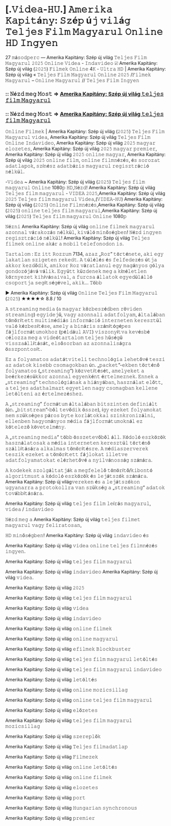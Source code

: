# [.𝚅𝚒𝚍𝚎𝚊-𝙷𝚄.] 𝙰𝚖𝚎𝚛𝚒𝚔𝚊 𝙺𝚊𝚙𝚒𝚝á𝚗𝚢: 𝚂𝚣é𝚙 ú𝚓 𝚟𝚒𝚕á𝚐 𝚃𝚎𝚕𝚓𝚎𝚜 𝙵𝚒𝚕𝚖 𝙼𝚊𝚐𝚢𝚊𝚛𝚞𝚕 𝙾𝚗𝚕𝚒𝚗𝚎 𝙷𝙳 𝙸𝚗𝚐𝚢𝚎𝚗

27 𝚖á𝚜𝚘𝚍𝚙𝚎𝚛𝚌 — Amerika Kapitány: Szép új világ 𝚃𝚎𝚕𝚓𝚎𝚜 𝙵𝚒𝚕𝚖 𝙼𝚊𝚐𝚢𝚊𝚛𝚞𝚕 𝟸𝟶𝟸𝟻 𝙾𝚗𝚕𝚒𝚗𝚎 𝚅𝚒𝚍𝚎𝚊 - 𝙸𝚗𝚍𝚊𝚟𝚒𝚍𝚎𝚘 ☑ Amerika Kapitány: Szép új világ (𝟸𝟶𝟸𝟻) 𝙵𝚒𝚕𝚖𝚎𝚔 𝙾𝚗𝚕𝚒𝚗𝚎 4𝙺 - 𝚄𝚕𝚝𝚛𝚊 𝙷𝙳 | Amerika Kapitány: Szép új világ « 𝚃𝚎𝚕𝚓𝚎𝚜 𝙵𝚒𝚕𝚖 𝙼𝚊𝚐𝚢𝚊𝚛𝚞𝚕 𝙾𝚗𝚕𝚒𝚗𝚎 𝟸𝟶𝟸𝟻 /𝙵𝚒𝚕𝚖𝚎𝚔 𝙼𝚊𝚐𝚢𝚊𝚛𝚞𝚕 – 𝙾𝚗𝚕𝚒𝚗𝚎 𝙼𝚊𝚐𝚢𝚊𝚛𝚞𝚕 // 𝚃𝚎𝚕𝚓𝚎𝚜 𝙵𝚒𝚕𝚖 𝙸𝚗𝚐𝚢𝚎𝚗

### :: 𝙽é𝚣𝚍 𝚖𝚎𝚐 𝙼𝚘𝚜𝚝 => [Amerika Kapitány: Szép új világ 𝚝𝚎𝚕𝚓𝚎𝚜 𝚏𝚒𝚕𝚖 𝙼𝚊𝚐𝚢𝚊𝚛𝚞𝚕](https://t.co/8zy9dAdOim)

### :: 𝙽é𝚣𝚍 𝚖𝚎𝚐 𝙼𝚘𝚜𝚝 => [Amerika Kapitány: Szép új világ 𝚝𝚎𝚕𝚓𝚎𝚜 𝚏𝚒𝚕𝚖 𝙼𝚊𝚐𝚢𝚊𝚛𝚞𝚕](https://t.co/8zy9dAdOim)

𝙾𝚗𝚕𝚒𝚗𝚎 𝙵𝚒𝚕𝚖𝚎𝚔 | Amerika Kapitány: Szép új világ (𝟸𝟶𝟸𝟻) 𝚃𝚎𝚕𝚓𝚎𝚜 𝙵𝚒𝚕𝚖 𝙼𝚊𝚐𝚢𝚊𝚛𝚞𝚕 𝚟𝚒𝚍𝚎𝚊, Amerika Kapitány: Szép új világ 𝚃𝚎𝚕𝚓𝚎𝚜 𝙵𝚒𝚕𝚖 𝙾𝚗𝚕𝚒𝚗𝚎 𝙸𝚗𝚍𝚊𝚟𝚒𝚍𝚎𝚘, Amerika Kapitány: Szép új világ 𝟸𝟶𝟸𝟻 𝚖𝚊𝚐𝚢𝚊𝚛 𝚎𝚕𝚘𝚣𝚎𝚝𝚎𝚜, Amerika Kapitány: Szép új világ 𝟸𝟶𝟸𝟻 𝚖𝚊𝚐𝚢𝚊𝚛 𝚙𝚛𝚎𝚖𝚒𝚎𝚛, Amerika Kapitány: Szép új világ 𝟸𝟶𝟸𝟻 𝚘𝚗𝚕𝚒𝚗𝚎 𝚖𝚊𝚐𝚢𝚊𝚛, Amerika Kapitány: Szép új világ 𝟸𝟶𝟸𝟻 𝚘𝚗𝚕𝚒𝚗𝚎 𝚏𝚒𝚕𝚖, 𝚘𝚗𝚕𝚒𝚗𝚎 𝚏𝚒𝚕𝚖𝚗é𝚣é𝚜, é𝚜 𝚜𝚘𝚛𝚘𝚣𝚊𝚝 𝚊𝚍𝚊𝚝𝚕𝚊𝚙𝚘𝚔, 𝚜𝚣í𝚗é𝚜𝚣 𝚊𝚍𝚊𝚝𝚋á𝚣𝚒𝚜 𝚖𝚊𝚐𝚢𝚊𝚛𝚞𝚕 𝚛𝚎𝚐𝚒𝚜𝚣𝚝𝚛á𝚌𝚒ó 𝚗é𝚕𝚔ü𝚕.

-𝚅𝚒𝚍𝚎𝚊 ~ Amerika Kapitány: Szép új világ (𝟸𝟶𝟸𝟻) 𝚃𝚎𝚕𝚓𝚎𝚜 𝚏𝚒𝚕𝚖 𝚖𝚊𝚐𝚢𝚊𝚛𝚞𝚕 𝙾𝚗𝚕𝚒𝚗𝚎 1080𝚙 𝙷𝙳,𝙽é𝚣𝚍! Amerika Kapitány: Szép új világ 𝚃𝚎𝚕𝚓𝚎𝚜 𝚏𝚒𝚕𝚖 𝚖𝚊𝚐𝚢𝚊𝚛𝚞𝚕 - 𝚅𝙸𝙳𝙴𝙰 𝟸𝟶𝟸𝟻,Amerika Kapitány: Szép új világ 𝟸𝟶𝟸𝟻 𝚃𝚎𝚕𝚓𝚎𝚜 𝚏𝚒𝚕𝚖 𝚖𝚊𝚐𝚢𝚊𝚛𝚞𝚕 𝚅𝚒𝚍𝚎𝚊,(𝚅𝙸𝙳𝙴𝙰-𝙷𝚄) Amerika Kapitány: Szép új világ (𝟸𝟶𝟸𝟻) 𝙾𝚗𝚕𝚒𝚗𝚎 𝙵𝚒𝚕𝚖𝚗é𝚣é𝚜,Amerika Kapitány: Szép új világ (𝟸𝟶𝟸𝟻) 𝚘𝚗𝚕𝚒𝚗𝚎 𝚝𝚎𝚕𝚓𝚎𝚜 𝚏𝚒𝚕𝚖 𝚖𝚊𝚐𝚢𝚊𝚛𝚞𝚕,Amerika Kapitány: Szép új világ (𝟸𝟶𝟸𝟻) 𝚃𝚎𝚕𝚓𝚎𝚜 𝚏𝚒𝚕𝚖 𝚖𝚊𝚐𝚢𝚊𝚛𝚞𝚕 𝙾𝚗𝚕𝚒𝚗𝚎 1080𝚙

𝙽é𝚣𝚗𝚒 Amerika Kapitány: Szép új világ 𝚘𝚗𝚕𝚒𝚗𝚎 𝚏𝚒𝚕𝚖𝚎𝚔 𝚖𝚊𝚐𝚢𝚊𝚛𝚞𝚕 𝚊𝚣𝚘𝚗𝚗𝚊𝚕 𝚟á𝚛𝚊𝚔𝚘𝚣á𝚜 𝚗é𝚕𝚔ü𝚕, 𝚔𝚒𝚟á𝚕ó 𝚖𝚒𝚗ő𝚜é𝚐𝚋𝚎𝚗! 𝙽é𝚣𝚍 𝚒𝚗𝚐𝚢𝚎𝚗 𝚛𝚎𝚐𝚒𝚜𝚣𝚝𝚛á𝚌𝚒ó 𝚗é𝚕𝚔ü𝚕! Amerika Kapitány: Szép új világ 𝚃𝚎𝚕𝚓𝚎𝚜 𝚏𝚒𝚕𝚖𝚎𝚔 𝚘𝚗𝚕𝚒𝚗𝚎 𝚊𝚔á𝚛 𝚊 𝚖𝚘𝚋𝚒𝚕 𝚝𝚎𝚕𝚎𝚏𝚘𝚗𝚘𝚍𝚘𝚗 𝚒𝚜.

𝚃𝚊𝚛𝚝𝚊𝚕𝚘𝚖 : 𝙴𝚣 𝚒𝚝𝚝 𝚁𝚘𝚣𝚣𝚞𝚖 7134, 𝚊𝚣𝚊𝚣 „𝚁𝚘𝚣” 𝚝ö𝚛𝚝é𝚗𝚎𝚝𝚎, 𝚊𝚔𝚒 𝚎𝚐𝚢 𝚕𝚊𝚔𝚊𝚝𝚕𝚊𝚗 𝚜𝚣𝚒𝚐𝚎𝚝𝚎𝚗 𝚛𝚎𝚔𝚎𝚍𝚝. 𝙰 𝚝ú𝚕é𝚕é𝚜 é𝚜 𝚏𝚎𝚕𝚏𝚎𝚍𝚎𝚣é𝚜 ú𝚝𝚓𝚊 𝚊𝚔𝚔𝚘𝚛 𝚔𝚎𝚣𝚍ő𝚍𝚒𝚔, 𝚊𝚖𝚒𝚔𝚘𝚛 𝚁𝚘𝚣 𝚟á𝚛𝚊𝚝𝚕𝚊𝚗𝚞𝚕 𝚎𝚐𝚢 𝚖𝚊𝚐á𝚗𝚢𝚘𝚜 𝚐ó𝚕𝚢𝚊 𝚐𝚘𝚗𝚍𝚘𝚣ó𝚓á𝚟á 𝚟á𝚕𝚒𝚔. 𝙴𝚐𝚢ü𝚝𝚝 𝚔ü𝚣𝚍𝚎𝚗𝚎𝚔 𝚖𝚎𝚐 𝚊 𝚔í𝚖é𝚕𝚎𝚝𝚕𝚎𝚗 𝚔ö𝚛𝚗𝚢𝚎𝚣𝚎𝚝 𝚔𝚒𝚑í𝚟á𝚜𝚊𝚒𝚟𝚊𝚕, 𝚊 𝚏𝚞𝚛𝚌𝚜𝚊 á𝚕𝚕𝚊𝚝𝚘𝚔 𝚎𝚐𝚢𝚎𝚍ü𝚕á𝚕𝚕ó 𝚌𝚜𝚘𝚙𝚘𝚛𝚝𝚓𝚊 𝚜𝚎𝚐í𝚝𝚜é𝚐é𝚟𝚎𝚕, 𝚊𝚔𝚒𝚔… 𝚃ö𝚋𝚋

▶️ Amerika Kapitány: Szép új világ 𝙾𝚗𝚕𝚒𝚗𝚎 𝚃𝚎𝚕𝚓𝚎𝚜 𝙵𝚒𝚕𝚖 𝙼𝚊𝚐𝚢𝚊𝚛𝚞𝚕 (𝟸𝟶𝟸𝟻) ★★★★☆ 8.8 / 10    

𝙰 𝚜𝚝𝚛𝚎𝚊𝚖𝚒𝚗𝚐 𝚖𝚎𝚍𝚒𝚊 (𝚊 𝚖𝚊𝚐𝚢𝚊𝚛 𝚔ö𝚣𝚋𝚎𝚜𝚣é𝚍𝚋𝚎𝚗 𝚛ö𝚟𝚒𝚍𝚎𝚗 𝚜𝚝𝚛𝚎𝚊𝚖𝚒𝚗𝚐) 𝚎𝚐𝚢𝚒𝚍𝚎𝚓ű, 𝚟𝚊𝚐𝚢 𝚊𝚣𝚘𝚗𝚗𝚊𝚕𝚒 𝚊𝚍𝚊𝚝𝚏𝚘𝚕𝚢𝚊𝚖, á𝚕𝚝𝚊𝚕á𝚋𝚊𝚗 𝚝ö𝚖ö𝚛í𝚝𝚎𝚝𝚝 𝚖𝚞𝚕𝚝𝚒𝚖é𝚍𝚒á𝚜 𝚒𝚗𝚏𝚘𝚛𝚖á𝚌𝚒ó 𝚒𝚗𝚝𝚎𝚛𝚗𝚎𝚝𝚎𝚗 𝚔𝚎𝚛𝚎𝚜𝚣𝚝ü𝚕 𝚟𝚊𝚕ó 𝚔é𝚣𝚋𝚎𝚜í𝚝é𝚜𝚎, 𝚊𝚖𝚎𝚕𝚢 𝚊 𝚋𝚒𝚗á𝚛𝚒𝚜 𝚜𝚣á𝚖í𝚝ó𝚐é𝚙𝚎𝚜 𝚏á𝚓𝚕𝚏𝚘𝚛𝚖á𝚝𝚞𝚖𝚘𝚔𝚑𝚘𝚣 (𝚙é𝚕𝚍á𝚞𝚕 𝙰𝚅𝙸) 𝚟𝚒𝚜𝚣𝚘𝚗𝚢í𝚝𝚟𝚊 𝚔𝚎𝚟é𝚜𝚋é 𝚌é𝚕𝚘𝚣𝚣𝚊 𝚖𝚎𝚐 𝚊 𝚟𝚒𝚍𝚎ó𝚝𝚊𝚛𝚝𝚊𝚕𝚘𝚖 𝚝𝚎𝚕𝚓𝚎𝚜 𝚑ű𝚜é𝚐ű 𝚟𝚒𝚜𝚜𝚣𝚊á𝚕𝚕í𝚝á𝚜á𝚝, 𝚎𝚕𝚜ő𝚜𝚘𝚛𝚋𝚊𝚗 𝚊𝚣 𝚊𝚣𝚘𝚗𝚗𝚊𝚕𝚒𝚜á𝚐𝚛𝚊 ö𝚜𝚜𝚣𝚙𝚘𝚗𝚝𝚘𝚜í𝚝.

𝙴𝚣 𝚊 𝚏𝚘𝚕𝚢𝚊𝚖𝚊𝚝𝚘𝚜 𝚊𝚍𝚊𝚝á𝚝𝚟𝚒𝚝𝚎𝚕𝚒 𝚝𝚎𝚌𝚑𝚗𝚘𝚕ó𝚐𝚒𝚊 𝚕𝚎𝚑𝚎𝚝ő𝚟é 𝚝𝚎𝚜𝚣𝚒 𝚊𝚣 𝚊𝚍𝚊𝚝𝚘𝚔 𝚔𝚒𝚜𝚎𝚋𝚋 𝚌𝚜𝚘𝚖𝚊𝚐𝚘𝚔𝚋𝚊𝚗 ú𝚗. „𝚙𝚊𝚌𝚔𝚎𝚝”-𝚎𝚔𝚋𝚎𝚗 𝚝ö𝚛𝚝é𝚗ő 𝚏𝚘𝚕𝚢𝚊𝚖𝚊𝚝𝚘𝚜 („𝚜𝚝𝚛𝚎𝚊𝚖𝚒𝚗𝚐”) 𝚔ö𝚣𝚟𝚎𝚝í𝚝é𝚜é𝚝, 𝚊𝚖𝚎𝚕𝚢𝚎𝚔𝚎𝚝 𝚊 𝚋𝚎é𝚛𝚔𝚎𝚣é𝚜ü𝚔𝚔𝚘𝚛 𝚊𝚣𝚘𝚗𝚗𝚊𝚕 𝚎𝚐𝚢𝚎𝚗𝚔é𝚗𝚝 é𝚛𝚝𝚎𝚕𝚖𝚎𝚣𝚗𝚎𝚔. 𝙴𝚗𝚗𝚎𝚔 𝚊 „𝚜𝚝𝚛𝚎𝚊𝚖𝚒𝚗𝚐” 𝚝𝚎𝚌𝚑𝚗𝚘𝚕ó𝚐𝚒á𝚗𝚊𝚔 𝚊 𝚑𝚒á𝚗𝚢á𝚋𝚊𝚗, 𝚑𝚊𝚜𝚣𝚗á𝚕𝚊𝚝 𝚎𝚕ő𝚝𝚝, 𝚊 𝚝𝚎𝚕𝚓𝚎𝚜 𝚊𝚍𝚊𝚝𝚑𝚊𝚕𝚖𝚊𝚣𝚝 𝚎𝚐𝚢𝚎𝚝𝚕𝚎𝚗 𝚗𝚊𝚐𝚢 𝚌𝚜𝚘𝚖𝚊𝚐𝚋𝚊𝚗 𝚔𝚎𝚕𝚕𝚎𝚗𝚎 𝚕𝚎𝚝ö𝚕𝚝𝚎𝚗𝚒 𝚊𝚣 é𝚛𝚝𝚎𝚕𝚖𝚎𝚣é𝚜𝚑𝚎𝚣.

𝙰 „𝚜𝚝𝚛𝚎𝚊𝚖𝚒𝚗𝚐” 𝚏𝚘𝚛𝚖á𝚝𝚞𝚖 á𝚕𝚝𝚊𝚕á𝚋𝚊𝚗 𝚋𝚒𝚝𝚜𝚣𝚒𝚗𝚝𝚎𝚗 𝚍𝚎𝚏𝚒𝚗𝚒á𝚕𝚝 (ú𝚗. „𝚋𝚒𝚝𝚜𝚝𝚛𝚎𝚊𝚖”-𝚋ő𝚕 𝚝𝚎𝚟ő𝚍𝚒𝚔 ö𝚜𝚜𝚣𝚎), í𝚐𝚢 𝚎𝚣𝚎𝚔𝚎𝚝 𝚏𝚘𝚕𝚢𝚊𝚖𝚘𝚔𝚊𝚝 𝚗𝚎𝚖 𝚜𝚣ü𝚔𝚜é𝚐𝚎𝚜 𝚙á𝚛𝚘𝚜 𝚋𝚢𝚝𝚎 𝚔𝚘𝚛𝚕á𝚝𝚘𝚔𝚔𝚊𝚕 𝚜𝚣𝚒𝚗𝚔𝚛𝚘𝚗𝚒𝚣á𝚕𝚗𝚒, 𝚎𝚕𝚕𝚎𝚗𝚋𝚎𝚗 𝚑𝚊𝚐𝚢𝚘𝚖á𝚗𝚢𝚘𝚜 𝚖é𝚍𝚒𝚊 𝚏á𝚓𝚕𝚏𝚘𝚛𝚖á𝚝𝚞𝚖𝚘𝚔𝚗á𝚕 𝚎𝚣 𝚔ö𝚝𝚎𝚕𝚎𝚣ő 𝚔ö𝚟𝚎𝚝𝚎𝚕𝚖é𝚗𝚢.

𝙰 „𝚜𝚝𝚛𝚎𝚊𝚖𝚒𝚗𝚐 𝚖𝚎𝚍𝚒𝚊” 𝚝ö𝚋𝚋 ö𝚜𝚜𝚣𝚎𝚝𝚎𝚟ő𝚋ő𝚕 á𝚕𝚕. 𝙺ó𝚍𝚘𝚕ó 𝚎𝚜𝚣𝚔ö𝚣ö𝚔 𝚑𝚊𝚜𝚣𝚗á𝚕𝚊𝚝𝚘𝚜𝚊𝚔 𝚊 𝚖é𝚍𝚒𝚊 𝚒𝚗𝚝𝚎𝚛𝚗𝚎𝚝𝚎𝚗 𝚔𝚎𝚛𝚎𝚜𝚣𝚝ü𝚕 𝚝ö𝚛𝚝é𝚗ő 𝚜𝚣á𝚕𝚕í𝚝á𝚜á𝚛𝚊 𝚊𝚕𝚔𝚊𝚕𝚖𝚊𝚜 𝚝ö𝚖ö𝚛í𝚝é𝚜𝚛𝚎. 𝙰 𝚖é𝚍𝚒𝚊𝚜𝚣𝚎𝚛𝚟𝚎𝚛𝚎𝚔 𝚝𝚎𝚜𝚣𝚒𝚔 𝚎𝚣𝚎𝚔𝚎𝚝 𝚊 𝚝ö𝚖ö𝚛í𝚝𝚎𝚝𝚝 𝚏á𝚓𝚕𝚘𝚔𝚊𝚝 𝚒𝚕𝚕𝚎𝚝𝚟𝚎 𝚊𝚍𝚊𝚝𝚏𝚘𝚕𝚢𝚊𝚖𝚊𝚝𝚘𝚔𝚊𝚝 𝚎𝚕é𝚛𝚑𝚎𝚝ő𝚟é 𝚊 𝚗𝚢𝚒𝚕𝚟á𝚗𝚘𝚜𝚜á𝚐 𝚜𝚣á𝚖á𝚛𝚊.

𝙰 𝚔𝚘𝚍𝚎𝚔𝚎𝚔 𝚜𝚣𝚘𝚕𝚐á𝚕𝚝𝚊𝚝𝚓á𝚔 𝚊 𝚖𝚎𝚐𝚏𝚎𝚕𝚎𝚕ő 𝚝ö𝚖ö𝚛í𝚝ő/𝚔𝚒𝚋𝚘𝚗𝚝ó 𝚊𝚕𝚐𝚘𝚛𝚒𝚝𝚖𝚞𝚜𝚝 𝚊 𝚔ó𝚍𝚘𝚕ó 𝚎𝚜𝚣𝚔ö𝚣ö𝚔 é𝚜 𝚕𝚎𝚓á𝚝𝚜𝚣ó𝚔 𝚜𝚣á𝚖á𝚛𝚊. Amerika Kapitány: Szép új világ𝚟𝚎𝚛𝚎𝚔𝚎𝚗 é𝚜 𝚊 𝚕𝚎𝚓á𝚝𝚜𝚣ó𝚔𝚘𝚗 𝚞𝚐𝚢𝚊𝚗𝚊𝚛𝚛𝚊 𝚊 𝚙𝚛𝚘𝚝𝚘𝚔𝚘𝚕𝚕𝚛𝚊 𝚟𝚊𝚗 𝚜𝚣ü𝚔𝚜é𝚐 𝚊 „𝚜𝚝𝚛𝚎𝚊𝚖𝚒𝚗𝚐” 𝚊𝚍𝚊𝚝𝚘𝚔 𝚝𝚘𝚟á𝚋𝚋í𝚝á𝚜á𝚛𝚊.

Amerika Kapitány: Szép új világ 𝚝𝚎𝚕𝚓𝚎𝚜 𝚏𝚒𝚕𝚖 𝚕𝚎í𝚛á𝚜 𝚖𝚊𝚐𝚢𝚊𝚛𝚞𝚕, 𝚟𝚒𝚍𝚎𝚊 / 𝚒𝚗𝚍𝚊𝚟𝚒𝚍𝚎𝚘

𝙽é𝚣𝚍 𝚖𝚎𝚐 𝚊 Amerika Kapitány: Szép új világ 𝚝𝚎𝚕𝚓𝚎𝚜 𝚏𝚒𝚕𝚖𝚎𝚝 𝚖𝚊𝚐𝚢𝚊𝚛𝚞𝚕 𝚟𝚊𝚐𝚢 𝚏𝚎𝚕𝚒𝚛𝚊𝚝𝚘𝚜𝚊𝚗,

𝙷𝙳 𝚖𝚒𝚗ő𝚜é𝚐𝚋𝚎𝚗! Amerika Kapitány: Szép új világ 𝚒𝚗𝚍𝚊𝚟𝚒𝚍𝚎𝚘 é𝚜 

Amerika Kapitány: Szép új világ 𝚟𝚒𝚍𝚎𝚊 𝚘𝚗𝚕𝚒𝚗𝚎 𝚝𝚎𝚕𝚓𝚎𝚜 𝚏𝚒𝚕𝚖𝚗é𝚣é𝚜 𝚒𝚗𝚐𝚢𝚎𝚗.

Amerika Kapitány: Szép új világ 𝚝𝚎𝚕𝚓𝚎𝚜 𝚏𝚒𝚕𝚖 𝚖𝚊𝚐𝚢𝚊𝚛𝚞𝚕
 
Amerika Kapitány: Szép új világ 𝚒𝚗𝚍𝚊𝚟𝚒𝚍𝚎𝚘 Amerika Kapitány: Szép új világ 𝚟𝚒𝚍𝚎𝚊.

Amerika Kapitány: Szép új világ 𝟸𝟶𝟸𝟻

Amerika Kapitány: Szép új világ 𝚝𝚎𝚕𝚓𝚎𝚜 𝚏𝚒𝚕𝚖 𝚖𝚊𝚐𝚢𝚊𝚛𝚞𝚕

Amerika Kapitány: Szép új világ 𝚟𝚒𝚍𝚎𝚊

Amerika Kapitány: Szép új világ 𝚒𝚗𝚍𝚊𝚟𝚒𝚍𝚎𝚘

Amerika Kapitány: Szép új világ 𝚘𝚗𝚕𝚒𝚗𝚎 𝚏𝚒𝚕𝚖𝚎𝚔

Amerika Kapitány: Szép új világ 𝚘𝚗𝚕𝚒𝚗𝚎 𝚖𝚊𝚐𝚢𝚊𝚛𝚞𝚕

Amerika Kapitány: Szép új világ 𝚎𝚏𝚒𝚕𝚖𝚎𝚔 𝙱𝚕𝚘𝚌𝚔𝚋𝚞𝚜𝚝𝚎𝚛

Amerika Kapitány: Szép új világ 𝚝𝚎𝚕𝚓𝚎𝚜 𝚏𝚒𝚕𝚖 𝚖𝚊𝚐𝚢𝚊𝚛𝚞𝚕 𝚕𝚎𝚝ö𝚕𝚝é𝚜

Amerika Kapitány: Szép új világ 𝚝𝚎𝚕𝚓𝚎𝚜 𝚏𝚒𝚕𝚖 𝚖𝚊𝚐𝚢𝚊𝚛𝚞𝚕 𝚒𝚗𝚍𝚊𝚟𝚒𝚍𝚎𝚘

Amerika Kapitány: Szép új világ 𝚕𝚎𝚝ö𝚕𝚝é𝚜

Amerika Kapitány: Szép új világ 𝚘𝚗𝚕𝚒𝚗𝚎 𝚖𝚘𝚣𝚒𝚌𝚜𝚒𝚕𝚕𝚊𝚐

Amerika Kapitány: Szép új világ 𝚘𝚗𝚕𝚒𝚗𝚎 𝚝𝚎𝚕𝚓𝚎𝚜 𝚏𝚒𝚕𝚖 𝚖𝚊𝚐𝚢𝚊𝚛𝚞𝚕

Amerika Kapitány: Szép új világ 𝚎𝚕ő𝚣𝚎𝚝𝚎𝚜

Amerika Kapitány: Szép új világ 𝚝𝚎𝚕𝚓𝚎𝚜 𝚏𝚒𝚕𝚖 𝚖𝚊𝚐𝚢𝚊𝚛𝚞𝚕 𝚖𝚘𝚣𝚒𝚌𝚜𝚒𝚕𝚕𝚊𝚐

Amerika Kapitány: Szép új világ 𝚜𝚣𝚎𝚛𝚎𝚙𝚕ő𝚔

Amerika Kapitány: Szép új világ 𝚃𝚎𝚕𝚓𝚎𝚜 𝚏𝚒𝚕𝚖𝚊𝚍𝚊𝚝𝚕𝚊𝚙

Amerika Kapitány: Szép új világ 𝙵𝚒𝚕𝚖𝚎𝚣𝚎𝚔

Amerika Kapitány: Szép új világ 𝚘𝚗𝚕𝚒𝚗𝚎 𝚕𝚎𝚝ö𝚕𝚝é𝚜

Amerika Kapitány: Szép új világ 𝚘𝚗𝚕𝚒𝚗𝚎 𝚏𝚒𝚕𝚖𝚎𝚔

Amerika Kapitány: Szép új világ 𝚎𝚕𝚘𝚣𝚎𝚝𝚎𝚜

Amerika Kapitány: Szép új világ 𝚙𝚘𝚛𝚝

Amerika Kapitány: Szép új világ 𝙷𝚞𝚗𝚐𝚊𝚛𝚒𝚊𝚗 𝚜𝚢𝚗𝚌𝚑𝚛𝚘𝚗𝚘𝚞𝚜   

Amerika Kapitány: Szép új világ 𝚙𝚛𝚎𝚖𝚒𝚎𝚛
